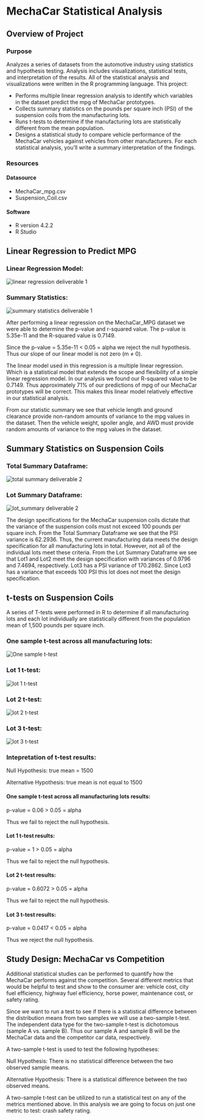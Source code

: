 # MechaCar Statistical Analysis

## Overview of Project
### Purpose

Analyzes a series of datasets from the automotive industry using statistics and hypothesis testing. Analysis includes visualizations, statistical tests, and interpretation of the results. All of the statistical analysis and visualizations were written in the R programming language. This project:
* Performs multiple linear regression analysis to identify which variables in the dataset predict the mpg of MechaCar prototypes.
* Collects summary statistics on the pounds per square inch (PSI) of the suspension coils from the manufacturing lots.
* Runs t-tests to determine if the manufacturing lots are statistically different from the mean population.
* Designs a statistical study to compare vehicle performance of the MechaCar vehicles against vehicles from other manufacturers. For each statistical analysis, you’ll write a summary interpretation of the findings.

### Resources

#### Datasource
* MechaCar_mpg.csv
* Suspension_Coil.csv

#### Software
* R version 4.2.2
* R Studio 
## Linear Regression to Predict MPG

### Linear Regression Model:

![linear regression deliverable 1](https://user-images.githubusercontent.com/111299372/214925601-6bb42c22-d174-4f73-8d6c-28ee143122fc.png)

### Summary Statistics:

![summary statistics deliverable 1](https://user-images.githubusercontent.com/111299372/214925619-12ca7603-96eb-45c1-ba64-50ee43e7d7e8.png)

After performing a linear regression on the MechaCar_MPG dataset we were able to determine the p-value and r-squared value. The p-value is 5.35e-11 and the R-squared value is 0.7149. 

Since the p-value = 5.35e-11 < 0.05 = alpha we reject the null hypothesis. Thus our slope of our linear model is not zero (m ≠ 0). 

The linear model used in this regression is a multiple linear regression. Which is a statistical model that extends the scope and flexibility of a simple linear regression model. 
In our analysis we found our R-squared value to be 0.7149. Thus approximately 71% of our predictions of mpg of our MechaCar prototypes will be correct. This makes this linear model relatively effective in our statistical analysis.

From our statistic summary we see that vehicle length and ground clearance provide non-random amounts of variance to the mpg values in the dataset. Then the vehicle weight, spoiler angle, and AWD must provide random amounts of variance to the mpg values in the dataset. 


## Summary Statistics on Suspension Coils

### Total Summary Dataframe:

![total summary deliverable 2](https://user-images.githubusercontent.com/111299372/214951427-f44bc030-c7cc-4701-b1da-df2c24853bba.png)

### Lot Summary Dataframe:

![lot_summary deliverable 2](https://user-images.githubusercontent.com/111299372/214951499-90ec640d-85fc-494c-a7b9-c5a170b18d22.png)

The design specifications for the MechaCar suspension coils dictate that the variance of the suspension coils must not exceed 100 pounds per square inch. From the Total Summary Dataframe we see that the PSI variance is 62.2936. Thus, the current manufacturing data meets the design specification for all manufacturing lots in total. However, not all of the individual lots meet these criteria. From the Lot Summary Dataframe we see that Lot1 and Lot2 meet the design specification with variances of 0.9796 and 7.4694, respectively. Lot3 has a PSI variance of 170.2862. Since Lot3 has a variance that exceeds 100 PSI this lot does not meet the design specification. 


## t-tests on Suspension Coils

A series of T-tests were performed in R to determine if all manufacturing lots and each lot individually are statistically different from the population mean of 1,500 pounds per square inch. 

### One sample t-test across all manufacturing lots:

![One sample t-test](https://user-images.githubusercontent.com/111299372/215157636-079953b5-d8eb-43d0-a2bd-117ecb5e573e.png)

### Lot 1 t-test:

![lot 1 t-test](https://user-images.githubusercontent.com/111299372/215161452-a0231ead-d616-493e-9643-9c8e734edb79.png)

### Lot 2 t-test:

![lot 2 t-test](https://user-images.githubusercontent.com/111299372/215161472-2d1e1931-6a83-4aba-adcd-fec9f65fbff1.png)

### Lot 3 t-test:

![lot 3 t-test](https://user-images.githubusercontent.com/111299372/215161493-35ee269a-52a8-454f-9a73-1e4ae1560735.png)

### Intepretation of t-test results:

Null Hypothesis: true mean = 1500

Alternative Hypothesis: true mean is not equal to 1500



#### One sample t-test across all manufacturing lots results:

p-value = 0.06 > 0.05 = alpha

Thus we fail to reject the null hypothesis.

#### Lot 1 t-test results:

p-value = 1 > 0.05 = alpha

Thus we fail to reject the null hypothesis. 

#### Lot 2 t-test results:

p-value = 0.6072 > 0.05 = alpha

Thus we fail to reject the null hypothesis.



#### Lot 3 t-test results: 

p-value = 0.0417 < 0.05 = alpha

Thus we reject the null hypothesis. 



## Study Design: MechaCar vs Competition

Additional statistical studies can be performed to quantify how the MechaCar performs against the competition. Several different metrics that would be helpful to test and show to the consumer are: vehicle cost, city fuel efficiency, highway fuel efficiency, horse power, maintenance cost, or safety rating. 

Since we want to run a test to see if there is a statistical difference between the distribution means from two samples we will use a two-sample t-test. The independent data type for the two-sample t-test is dichotomous (sample A vs. sample B). Thus our sample A and sample B will be the MechaCar data and the competitor car data, respectively. 

A two-sample t-test is used to test the following hypotheses:

Null Hypothesis: There is no statistical difference between the two observed sample means.

Alternative Hypothesis: There is a statistical difference between the two observed means.


A two-sample t-test can be utilized to run a statistical test on any of the metrics mentioned above. In this analysis we are going to focus on just one metric to test: crash safety rating. 


